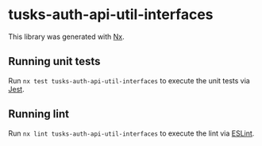 # tusks-auth-api-util-interfaces

This library was generated with [Nx](https://nx.dev).

## Running unit tests

Run `nx test tusks-auth-api-util-interfaces` to execute the unit tests via [Jest](https://jestjs.io).

## Running lint

Run `nx lint tusks-auth-api-util-interfaces` to execute the lint via [ESLint](https://eslint.org/).
